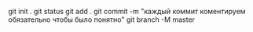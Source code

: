 git init .
git status
git add .
git commit -m "каждый коммит коментируем обязательно чтобы было понятно"
git branch -M master
